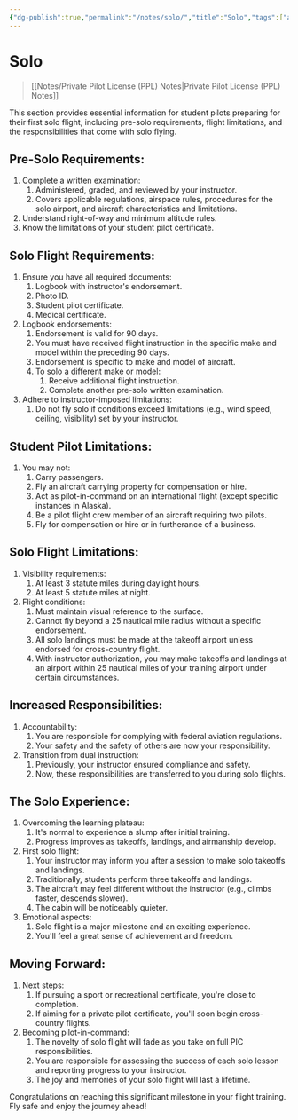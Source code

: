 ```yaml
---
{"dg-publish":true,"permalink":"/notes/solo/","title":"Solo","tags":["aviation","classnotes"]}
---
```



# Solo
> [[Notes/Private Pilot License (PPL) Notes\|Private Pilot License (PPL) Notes]]

This section provides essential information for student pilots preparing for their first solo flight, including pre-solo requirements, flight limitations, and the responsibilities that come with solo flying.

## Pre-Solo Requirements:

1. Complete a written examination:
    1. Administered, graded, and reviewed by your instructor.
    2. Covers applicable regulations, airspace rules, procedures for the solo airport, and aircraft characteristics and limitations.
2. Understand right-of-way and minimum altitude rules.
3. Know the limitations of your student pilot certificate.

## Solo Flight Requirements:

1. Ensure you have all required documents:
    1. Logbook with instructor's endorsement.
    2. Photo ID.
    3. Student pilot certificate.
    4. Medical certificate.
2. Logbook endorsements:
    1. Endorsement is valid for 90 days.
    2. You must have received flight instruction in the specific make and model within the preceding 90 days.
    3. Endorsement is specific to make and model of aircraft.
    4. To solo a different make or model:
        1. Receive additional flight instruction.
        2. Complete another pre-solo written examination.
3. Adhere to instructor-imposed limitations:
    1. Do not fly solo if conditions exceed limitations (e.g., wind speed, ceiling, visibility) set by your instructor.

## Student Pilot Limitations:

1. You may not:
    1. Carry passengers.
    2. Fly an aircraft carrying property for compensation or hire.
    3. Act as pilot-in-command on an international flight (except specific instances in Alaska).
    4. Be a pilot flight crew member of an aircraft requiring two pilots.
    5. Fly for compensation or hire or in furtherance of a business.

## Solo Flight Limitations:

1. Visibility requirements:
    1. At least 3 statute miles during daylight hours.
    2. At least 5 statute miles at night.
2. Flight conditions:
    1. Must maintain visual reference to the surface.
    2. Cannot fly beyond a 25 nautical mile radius without a specific endorsement.
    3. All solo landings must be made at the takeoff airport unless endorsed for cross-country flight.
    4. With instructor authorization, you may make takeoffs and landings at an airport within 25 nautical miles of your training airport under certain circumstances.

## Increased Responsibilities:

1. Accountability:
    1. You are responsible for complying with federal aviation regulations.
    2. Your safety and the safety of others are now your responsibility.
2. Transition from dual instruction:
    1. Previously, your instructor ensured compliance and safety.
    2. Now, these responsibilities are transferred to you during solo flights.

## The Solo Experience:

1. Overcoming the learning plateau:
    1. It's normal to experience a slump after initial training.
    2. Progress improves as takeoffs, landings, and airmanship develop.
2. First solo flight:
    1. Your instructor may inform you after a session to make solo takeoffs and landings.
    2. Traditionally, students perform three takeoffs and landings.
    3. The aircraft may feel different without the instructor (e.g., climbs faster, descends slower).
    4. The cabin will be noticeably quieter.
3. Emotional aspects:
    1. Solo flight is a major milestone and an exciting experience.
    2. You'll feel a great sense of achievement and freedom.

## Moving Forward:

1. Next steps:
    1. If pursuing a sport or recreational certificate, you're close to completion.
    2. If aiming for a private pilot certificate, you'll soon begin cross-country flights.
2. Becoming pilot-in-command:
    1. The novelty of solo flight will fade as you take on full PIC responsibilities.
    2. You are responsible for assessing the success of each solo lesson and reporting progress to your instructor.
    3. The joy and memories of your solo flight will last a lifetime.

Congratulations on reaching this significant milestone in your flight training. Fly safe and enjoy the journey ahead!